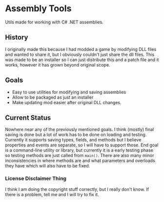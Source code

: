 # Assembly Tools
Utils made for working with C# .NET assemblies.

## History
I originally made this because I had modded a game by modifying DLL files and wanted to share it, but I obviously couldn't just share the dll files. This was made to be an installer so I can just distribute this and a patch file and it works, however it has grown beyond original scope.

## Goals
 - Easy to use utilities for modifying and saving assemblies
 - Allow to be packaged as just an installer
 - Make updating mod easier after original DLL changes.
 
## Current Status
Nowhere near any of the previously mentioned goals. I think (mostly) final saving is done but a lot of work has to be done on loading and testing.
Currently it supports saving types, fields, and methods but I believe properties and events are separate, so I will have to support those.
End goal is a command-line utility or library, but currently it is a early testing phase so testing methods are just called from `main()`.
There are also many minor inconsistencies in where methods are and what parameters and overloads they have which will also have to be fixed. 

### License Disclaimer Thing
I think I am doing the copyright stuff correctly, but I really don't know. If there is a problem, tell me and I will try to fix it.
